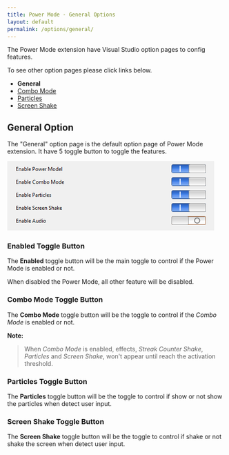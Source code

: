 ```yaml
---
title: Power Mode - General Options
layout: default
permalink: /options/general/
---
```


The Power Mode extension have Visual Studio option pages to config features.

To see other option pages please click links below.
* **General**
* [Combo Mode](../combomode)
* [Particles](../particles)
* [Screen Shake](../screenshake)

## General Option

The "General" option page is the default option page of Power Mode extension. It have 5 toggle button to toggle the features.

![General Option Pages](general.jpg)

### **Enabled** Toggle Button

The **Enabled** toggle button will be the main toggle to control if the Power Mode is enabled or not.

When disabled the Power Mode, all other feature will be disabled.

### **Combo Mode** Toggle Button

The **Combo Mode** toggle button will be the toggle to control if the *Combo Mode* is enabled or not.

**Note:**

> When *Combo Mode* is enabled, effects, *Streak Counter Shake*, *Particles* and *Screen Shake*, won't appear until reach the activation threshold.

### **Particles** Toggle Button

The **Particles** toggle button will be the toggle to control if show or not show the particles when detect user input.

### **Screen Shake** Toggle Button

The **Screen Shake** toggle button will be the toggle to control if shake or not shake the screen when detect user input.
